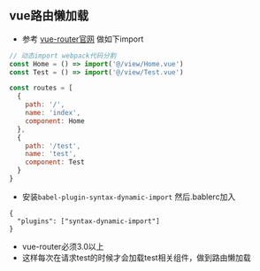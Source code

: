 ## vue路由懒加载
* 参考 [vue-router官网](https://router.vuejs.org/guide/advanced/lazy-loading.html#grouping-components-in-the-same-chunk) 做如下import
``` javascript
// 动态import webpack代码分割
const Home = () => import('@/view/Home.vue')
const Test = () => import('@/view/Test.vue')

const routes = [
  {
    path: '/',
    name: 'index',
    component: Home
  },
  {
    path: '/test',
    name: 'test',
    component: Test
  }
}
```
* 安装`babel-plugin-syntax-dynamic-import` 然后.bablerc加入
```
{
  "plugins": ["syntax-dynamic-import"]
}
```
* vue-router必须3.0以上
* 这样每次在请求test的时候才会加载test相关组件，做到路由懒加载
